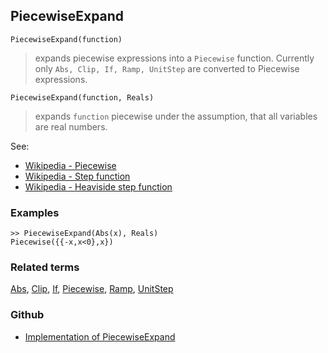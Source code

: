 ## PiecewiseExpand
 

```
PiecewiseExpand(function)
```

> expands piecewise expressions into a `Piecewise` function. Currently only `Abs, Clip, If, Ramp, UnitStep` are converted to Piecewise expressions.

```
PiecewiseExpand(function, Reals)
```

> expands `function`  piecewise under the assumption, that all variables are real numbers.

See:

* [Wikipedia - Piecewise](http://en.wikipedia.org/wiki/Piecewise)
* [Wikipedia - Step function](https://en.wikipedia.org/wiki/Step_function)
* [Wikipedia - Heaviside step function](https://en.wikipedia.org/wiki/Heaviside_step_function)  


### Examples

```
>> PiecewiseExpand(Abs(x), Reals) 
Piecewise({{-x,x<0},x})
```
 

### Related terms 
[Abs](Abs.md), [Clip](Clip.md), [If](If.md), [Piecewise](Piecewise.md), [Ramp](Ramp.md), [UnitStep](UnitStep.md)  

### Github

* [Implementation of PiecewiseExpand](https://github.com/axkr/symja_android_library/blob/master/symja_android_library/matheclipse-core/src/main/java/org/matheclipse/core/builtin/Arithmetic.java#L2803) 
